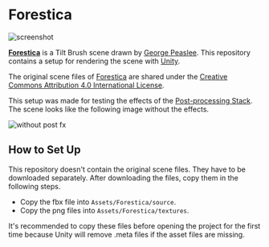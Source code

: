 Forestica
=========

![screenshot](http://i.imgur.com/xo4mYAg.png)

**[Forestica]** is a Tilt Brush scene drawn by [George Peaslee]. This
repository contains a setup for rendering the scene with [Unity].

The original scene files of [Forestica] are shared under the
[Creative Commons Attribution 4.0 International License][CC].

This setup was made for testing the effects of the [Post-processing Stack].
The scene looks like the following image without the effects.

![without post fx](http://i.imgur.com/6ypOEoL.png)

[Forestica]: https://sketchfab.com/models/05c0b469befa48aea2a0435a657c95de
[George Peaslee]: https://sketchfab.com/georgepeaslee
[Unity]: https://unity3d.com
[CC]: https://creativecommons.org/licenses/by/4.0/
[Post-processing Stack]: https://github.com/Unity-Technologies/PostProcessing

How to Set Up
-------------

This repository doesn't contain the original scene files. They have to be
downloaded separately. After downloading the files, copy them in the following
steps.

- Copy the fbx file into `Assets/Forestica/source`.
- Copy the png files into `Assets/Forestica/textures`.

It's recommended to copy these files before opening the project for the first
time because Unity will remove .meta files if the asset files are missing.
